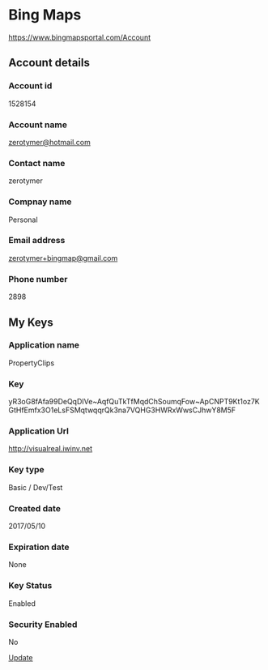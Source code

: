 ﻿Bing Maps 
===
https://www.bingmapsportal.com/Account

## Account details
### Account id
1528154

### Account name
zerotymer@hotmail.com

### Contact name
zerotymer

### Compnay name
Personal

### Email address
zerotymer+bingmap@gmail.com

### Phone number
2898

## My Keys
### Application name
PropertyClips

### Key
yR3oG8fAfa99DeQqDIVe~AqfQuTkTfMqdChSoumqFow~ApCNPT9Kt1oz7KGtHfEmfx3O1eLsFSMqtwqqrQk3na7VQHG3HWRxWwsCJhwY8M5F

### Application Url
http://visualreal.iwinv.net

### Key type
Basic / Dev/Test

### Created date
2017/05/10

### Expiration date
None

### Key Status
Enabled

### Security Enabled
No


[Update](https://www.bingmapsportal.com/Application#)

